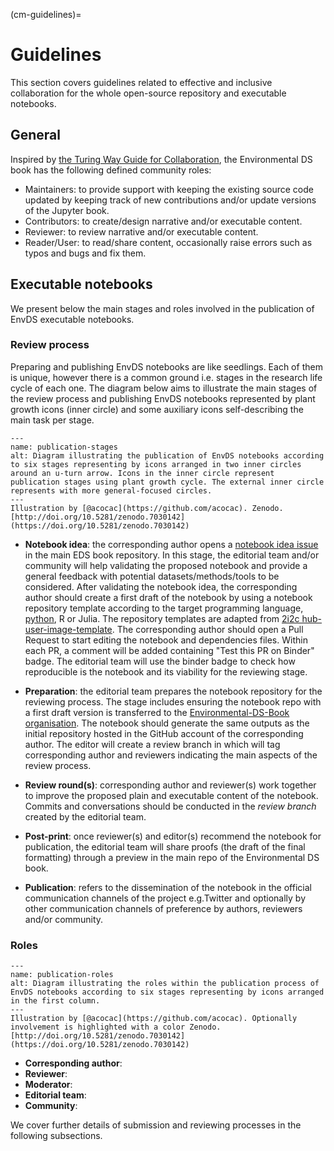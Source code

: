 (cm-guidelines)=
# Guidelines

This section covers guidelines related to effective and inclusive collaboration for the whole open-source repository and executable notebooks. 

## General
Inspired by [the Turing Way Guide for Collaboration](https://the-turing-way.netlify.app/collaboration/maintain-review/maintain-review-maintenance.html), the Environmental DS book has the following defined community roles: 

* Maintainers: to provide support with keeping the existing source code updated by keeping track of new contributions and/or update versions of the Jupyter book.
* Contributors: to create/design narrative and/or executable content.
* Reviewer: to review narrative and/or executable content.
* Reader/User: to read/share content, occasionally raise errors such as typos and bugs and fix them.

## Executable notebooks
We present below the main stages and roles involved in the publication of EnvDS executable notebooks.

### Review process

Preparing and publishing EnvDS notebooks are like seedlings. 
Each of them is unique, however there is a common ground i.e. stages in the research life cycle of each one. 
The diagram below aims to illustrate the main stages of the review process and publishing EnvDS notebooks represented by plant growth icons (inner circle) and some auxiliary icons self-describing the main task per stage.

```{figure} ../figures/publication_stages.jpg
---
name: publication-stages
alt: Diagram illustrating the publication of EnvDS notebooks according to six stages representing by icons arranged in two inner circles around an u-turn arrow. Icons in the inner circle represent publication stages using plant growth cycle. The external inner circle represents with more general-focused circles. 
---
Illustration by [@acocac](https://github.com/acocac). Zenodo. [http://doi.org/10.5281/zenodo.7030142](https://doi.org/10.5281/zenodo.7030142)
```

* **Notebook idea**: the corresponding author opens a [notebook idea issue](https://github.com/alan-turing-institute/environmental-ds-book/issues/new/choose) in the main EDS book repository. In this stage, the editorial team and/or community will help validating the proposed notebook and provide a general feedback with potential datasets/methods/tools to be considered. 
After validating the notebook idea, the corresponding author should create a first draft of the notebook by using a notebook repository template according to the target programming language, [python](https://github.com/Environmental-DS-Book/template_python), R or Julia. 
The repository templates are adapted from [2i2c hub-user-image-template](https://github.com/2i2c-org/hub-user-image-template). The corresponding author should open a Pull Request to start editing the notebook and dependencies files. Within each PR, a comment will be added containing "Test this PR on Binder" badge. The editorial team will use the binder badge to check how reproducible is the notebook and its viability for the reviewing stage. 

* **Preparation**: the editorial team prepares the notebook repository for the reviewing process. 
The stage includes ensuring the notebook repo with a first draft version is transferred to the [Environmental-DS-Book organisation](https://github.com/Environmental-DS-Book). 
The notebook should generate the same outputs as the initial repository hosted in the GitHub account of the corresponding author. 
The editor will create a review branch in which will tag corresponding author and reviewers indicating the main aspects of the review process. 

* **Review round(s)**: corresponding author and reviewer(s) work together to improve the proposed plain and executable content of the notebook. 
Commits and conversations should be conducted in the *review branch* created by the editorial team. 

* **Post-print**: once reviewer(s) and editor(s) recommend the notebook for publication, the editorial team will share proofs (the draft of the final formatting) through a preview in the main repo of the Environmental DS book.

* **Publication**: refers to the dissemination of the notebook in the official communication channels of the project e.g.Twitter and optionally by other communication channels of preference by authors, reviewers and/or community.

### Roles

```{figure} ../figures/publication_roles.jpg
---
name: publication-roles
alt: Diagram illustrating the roles within the publication process of EnvDS notebooks according to six stages representing by icons arranged in the first column. 
---
Illustration by [@acocac](https://github.com/acocac). Optionally involvement is highlighted with a color Zenodo. [http://doi.org/10.5281/zenodo.7030142](https://doi.org/10.5281/zenodo.7030142)
```

* **Corresponding author**: 
* **Reviewer**:
* **Moderator**:
* **Editorial team**:
* **Community**: 

We cover further details of submission and reviewing processes in the following subsections. 